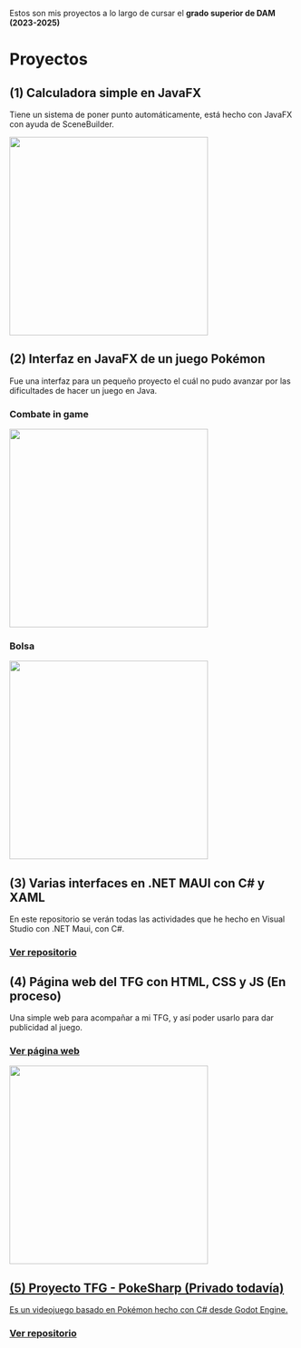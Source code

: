 <p>Estos son mis proyectos a lo largo de cursar el <b>grado superior de DAM (2023-2025)</b></p>

# Proyectos
 
## (1) Calculadora simple en JavaFX

Tiene un sistema de poner punto automáticamente, está hecho con JavaFX con ayuda de SceneBuilder.

<img src="https://github.com/user-attachments/assets/4109d110-be12-40d2-85a7-0899565b9ad7" height="350px">

## (2) Interfaz en JavaFX de un juego Pokémon

Fue una interfaz para un pequeño proyecto el cuál no pudo avanzar por las dificultades de hacer un juego en Java.

### Combate in game
<img src="https://github.com/Maek0s/PokeJava_Interfaces/assets/145163254/2cabdfae-51c0-4f37-8cf5-de5311bc5ac0" height="350px">

### Bolsa
<img src="https://github.com/Maek0s/PokeJava_Interfaces/assets/145163254/8583d1d5-047b-4651-86cc-3cd84d3ac964" height="350px">

## (3) Varias interfaces en .NET MAUI con C# y XAML

En este repositorio se verán todas las actividades que he hecho en Visual Studio con .NET Maui, con C#.

<h3><a href="https://github.com/Maek0s/2DAM_DesarrolloInterfaces">Ver repositorio</a></h3>

## (4) Página web del TFG con HTML, CSS y JS (En proceso)

Una simple web para acompañar a mi TFG, y así poder usarlo para dar publicidad al juego.
<h3><a href="https://maek0s.github.io/PokeSharpWeb/">Ver página web</h3>
 
<img src="https://github.com/user-attachments/assets/66f086d2-6b2a-4d95-8c1f-a10e29125db1" height="350px">

## (5) Proyecto TFG - PokeSharp (Privado todavía)

Es un videojuego basado en Pokémon hecho con C# desde Godot Engine.
<h3><a href="https://github.com/Maek0s/PokeSharp">Ver repositorio</h3>
